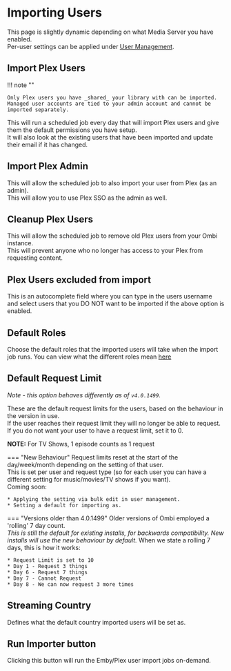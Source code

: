 # Importing Users

This page is slightly dynamic depending on what Media Server you have enabled.  
Per-user settings can be applied under [User Management](/guides/usermanagement).  

## Import Plex Users

!!! note ""

    Only Plex users you have _shared_ your library with can be imported. Managed user accounts are tied to your admin account and cannot be imported separately.

This will run a scheduled job every day that will import Plex users and give them the default permissions you have setup.  
It will also look at the existing users that have been imported and update their email if it has changed.

## Import Plex Admin

This will allow the scheduled job to also import your user from Plex (as an admin).  
This will allow you to use Plex SSO as the admin as well.

## Cleanup Plex Users

This will allow the scheduled job to remove old Plex users from your Ombi instance.  
This will prevent anyone who no longer has access to your Plex from requesting content.  

## Plex Users excluded from import

This is an autocomplete field where you can type in the users username and select users that you DO NOT want to be imported if the above option is enabled.

## Default Roles

Choose the default roles that the imported users will take when the import job runs.
You can view what the different roles mean [here](/info/user-roles)

## Default Request Limit

_Note - this option behaves differently as of `v4.0.1499`._  

These are the default request limits for the users, based on the behaviour in the version in use.  
If the user reaches their request limit they will no longer be able to request. If you do not want your user to have a request limit, set it to 0.

**NOTE:** For TV Shows, 1 episode counts as 1 request

=== "New Behaviour"
    Request limits reset at the start of the day/week/month depending on the setting of that user.  
    This is set per user and request type (so for each user you can have a different setting for music/movies/TV shows if you want).  
    Coming soon:

    * Applying the setting via bulk edit in user management.
    * Setting a default for importing as.

=== "Versions older than 4.0.1499"
    Older versions of Ombi employed a 'rolling' 7 day count.  
    _This is still the default for existing installs, for backwards compatibility. New installs will use the new behaviour by default._
    When we state a rolling 7 days, this is how it works:

    * Request Limit is set to 10
    * Day 1 - Request 3 things
    * Day 6 - Request 7 things
    * Day 7 - Cannot Request
    * Day 8 - We can now request 3 more times

## Streaming Country

Defines what the default country imported users will be set as.  

## Run Importer button

Clicking this button will run the Emby/Plex user import jobs on-demand.
